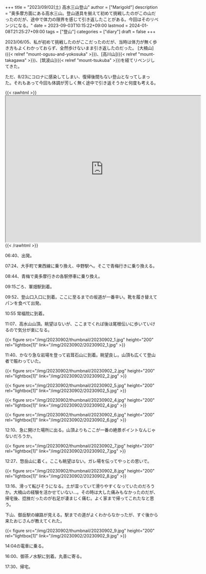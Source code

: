 +++
title = "2023/09/02(土) 高水三山登山"
author = ["Marigold"]
description = "奥多摩方面にある高水三山。登山道具を揃えて初めて挑戦したのがこの山だったのだが、途中で体力の限界を感じて引き返したことがある。今回はそのリベンジになる。"
date = 2023-09-03T10:15:22+09:00
lastmod = 2024-01-08T21:25:27+09:00
tags = ["登山"]
categories = ["diary"]
draft = false
+++

2023/06/05、私が初めて挑戦したのがここだったのだが、当時は体力が無く歩き方もよくわかっておらず、全然歩けないまま引き返したのだった。
[大楠山]({{< relref "mount-ogusu-and-yokosuka" >}})、[高川山]({{< relref "mount-takagawa" >}})、[筑波山]({{< relref "mount-tsukuba" >}})を経てリベンジしてきた。

ただ、8/23にコロナに感染してしまい、復帰後間もない登山となってしまった。それもあって今回も体調が芳しく無く途中で引き返そうかと何度も考える。

{{< rawhtml >}} <iframe src="https://www.google.com/maps/d/embed?mid=1udkIg4mmWXFduKYKcBqgybuLl4sbJvU&ehbc=2E312F&noprof=1" width="640" height="480"></iframe> {{< /rawhtml >}}

06:40、出発。

07:24、大手町で東西線に乗り換え、中野駅へ。そこで青梅行きに乗り換える。

08:44、青梅で奥多摩行きの各駅停車に乗り換え。

09:15ごろ、軍畑駅到着。

09:52、登山口入口に到着。ここに至るまでの坂道が一番辛い。靴を履き替えてパンを食べて出発。

10:55 常福院に到着。

11:07、高水山山頂。眺望はないが、ここまでくれば後は尾根伝いに歩いていけるので気分が楽になる。

{{< figure src="/img/20230902/thumbnail/20230902_1.jpg" height="200" rel="lightbox[1]" link="/img/20230902/20230902_1.jpg" >}}

11:40、かなり急な岩場を登って岩茸石山に到着。眺望良し。山頂も広くて登山者で賑わっていた。

{{< figure src="/img/20230902/thumbnail/20230902_2.jpg" height="200" rel="lightbox[1]" link="/img/20230902/20230902_2.jpg" >}}

{{< figure src="/img/20230902/thumbnail/20230902_5.jpg" height="200" rel="lightbox[1]" link="/img/20230902/20230902_5.jpg" >}}

{{< figure src="/img/20230902/thumbnail/20230902_4.jpg" height="200" rel="lightbox[1]" link="/img/20230902/20230902_4.jpg" >}}

{{< figure src="/img/20230902/thumbnail/20230902_6.jpg" height="200" rel="lightbox[1]" link="/img/20230902/20230902_6.jpg" >}}

12:10、急に開けた場所に出る。山頂よりもここが一番の絶景ポイントなんじゃないだろうか。

{{< figure src="/img/20230902/thumbnail/20230902_7.jpg" height="200" rel="lightbox[1]" link="/img/20230902/20230902_7.jpg" >}}

12:27、惣岳山に着く。ここも眺望はない。ガレ場を伝ってやっとの思いで。

{{< figure src="/img/20230902/thumbnail/20230902_8.jpg" height="200" rel="lightbox[1]" link="/img/20230902/20230902_8.jpg" >}}

13:16、滑って転びそうになる。土が湿っていて滑りやすくなっていたのだろうか。大楠山の経験を活かせていない...。その時は大した痛みもなかったのだが、帰宅後、捻挫だったのが右足が凄まじく痛む。よく家まで帰ってこれたなと思う。

下山、御岳駅の線路が見える。駅までの道がよくわからなかったが、すぐ後から来たおじさんが教えてくれた。

{{< figure src="/img/20230902/thumbnail/20230902_9.jpg" height="200" rel="lightbox[1]" link="/img/20230902/20230902_9.jpg" >}}

14:04の電車に乗る。

16:00、御茶ノ水駅に到着。丸善に寄る。

17:30、帰宅。
